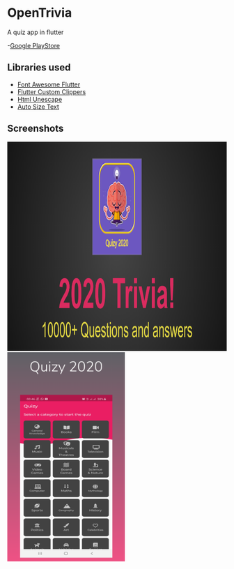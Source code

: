 # OpenTrivia
A quiz app in flutter

-[Google PlayStore](https://play.google.com/store/apps/details?id=com.vtech.opentrivia)

## Libraries used
- [Font Awesome Flutter](https://pub.dev/packages/font_awesome_flutter)
- [Flutter Custom Clippers](https://pub.dev/packages/flutter_custom_clippers)
- [Html Unescape](https://pub.dev/packages/html_unescape)
- [Auto Size Text](https://pub.dev/packages/auto_size_text)

## Screenshots
<img height="480px" src="screenshots/banner.png"><img height="480px" src="screenshots/quiz1.png">



